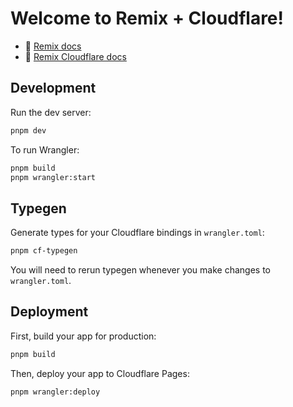 # Welcome to Remix + Cloudflare!

- 📖 [Remix docs](https://remix.run/docs)
- 📖 [Remix Cloudflare docs](https://remix.run/guides/vite#cloudflare)

## Development

Run the dev server:

```sh
pnpm dev
```

To run Wrangler:

```sh
pnpm build
pnpm wrangler:start
```

## Typegen

Generate types for your Cloudflare bindings in `wrangler.toml`:

```sh
pnpm cf-typegen
```

You will need to rerun typegen whenever you make changes to `wrangler.toml`.

## Deployment

First, build your app for production:

```sh
pnpm build
```

Then, deploy your app to Cloudflare Pages:

```sh
pnpm wrangler:deploy
```
